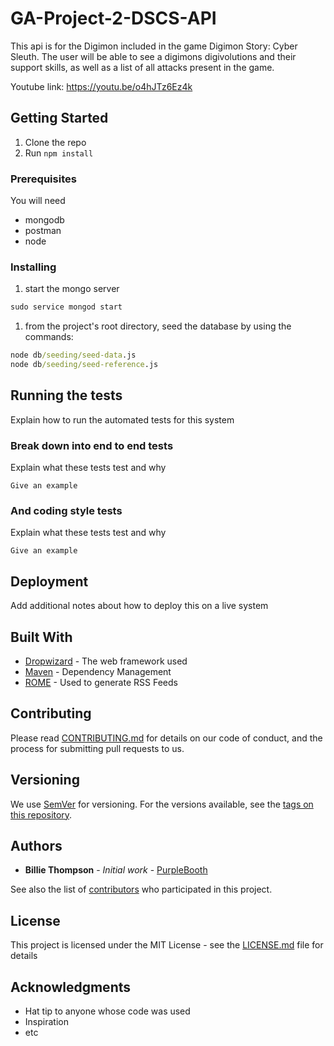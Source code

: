 # GA-Project-2-DSCS-API

This api is for the Digimon included in the game Digimon Story: Cyber Sleuth.
The user will be able to see a digimons digivolutions and their support skills,
as well as a list of all attacks present in the game.

Youtube link: <https://youtu.be/o4hJTz6Ez4k>

## Getting Started

1. Clone the repo
1. Run `npm install`

### Prerequisites

You will need

- mongodb
- postman
- node

### Installing

1. start the mongo server

```cmd
sudo service mongod start
```

1. from the project's root directory, seed the database by using the commands:

```cmd
node db/seeding/seed-data.js
node db/seeding/seed-reference.js
```

## Running the tests

Explain how to run the automated tests for this system

### Break down into end to end tests

Explain what these tests test and why

```
Give an example
```

### And coding style tests

Explain what these tests test and why

```
Give an example
```

## Deployment

Add additional notes about how to deploy this on a live system

## Built With

- [Dropwizard](http://www.dropwizard.io/1.0.2/docs/) - The web framework used
- [Maven](https://maven.apache.org/) - Dependency Management
- [ROME](https://rometools.github.io/rome/) - Used to generate RSS Feeds

## Contributing

Please read
[CONTRIBUTING.md](https://gist.github.com/PurpleBooth/b24679402957c63ec426) for
details on our code of conduct, and the process for submitting pull requests to
us.

## Versioning

We use [SemVer](http://semver.org/) for versioning. For the versions available,
see the [tags on this repository](https://github.com/your/project/tags).

## Authors

- **Billie Thompson** - _Initial work_ -
  [PurpleBooth](https://github.com/PurpleBooth)

See also the list of
[contributors](https://github.com/your/project/contributors) who participated in
this project.

## License

This project is licensed under the MIT License - see the
[LICENSE.md](LICENSE.md) file for details

## Acknowledgments

- Hat tip to anyone whose code was used
- Inspiration
- etc
